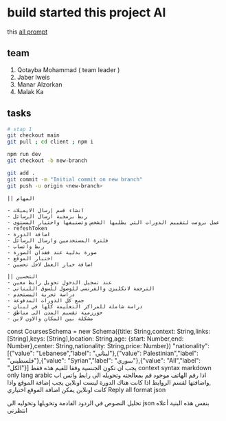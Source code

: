 # build started this project AI

this [all prompt](Ai-prompt.md)

## team

1. Qotayba Mohammad ( team leader )
2. Jaber lweis
3. Manar Alzorkan
4. Malak Ka

## tasks

```bash
# stap 1 
git checkout main
git pull ; cd client ; npm i 

npm run dev  
git checkout -b new-branch

git add .
git commit -m "Initial commit on new branch"
git push -u origin <new-branch>
```

```
|| المهام

- انشاء قسم إرسال الايميلات
- ربط برمجية ارسال الرسائل 
- عمل برومت لتقييم الدورات التي يطلبها الشخص وتصنيفها واختيار المستوى 
- refeshToken 
- اضافة الدورة 
- فلترة المستخدمين وارسال الرسائل
- ربط واتساب
- صورة بدلية عند فقدان الصورة
- اختبار الموقع
- اضافة خيار العمل لاجل تحسين 

|| التحسين
- عند تسجيل الدخول تحويل رابط معين
- الترجمة لانكليزي والفرنسي للوصول للسوق اللبناني
- دراسة تجربة المستخدم
- جمع كل الدورات المدفوعة
- دراسة شاملة للمراكز التعليمة كلها في لبنان
- خورزمية تقسيم المدن الى مناطق 
- مشكلة بين المكان والاون لاين 
```



const CoursesSchema = new Schema({title: String,context: String,links: [String],keys: [String],location: String,age: {start: Number,end: Number},center: String,nationality: String,price: Number})
"nationality": [{"value": "Lebanese","label": "لبناني"},{"value": Palestinian","label": "فلسطيني"},{"value": "Syrian","label": "سوري"},{"value": "All","label": "الكل"}] يجب ان تكون الجنسية وفقا للقيم هذه فقط 
context syntax markdown
only lang arabic
اذا رقم الهاتف موجود قم بمعالجته وتحويله الى رابط واتس اب ,واضافتها لقسم الروابط 
اذا كانت هناك الدورة ليست اونلاين يجب إضافة الموقع واذا كانت اونلاين يمكن اضافة الموقع اختياري
Reply all format json


تحليل النصوص في الردود القادمة وتحويلها  وتحوليه الى json بنفس هذه البنية أعلاه
انتظرني